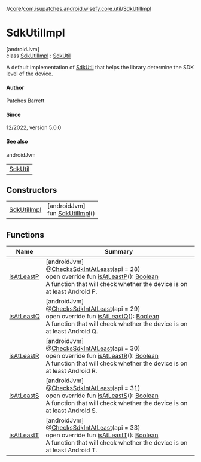 //[core](../../../index.md)/[com.isupatches.android.wisefy.core.util](../index.md)/[SdkUtilImpl](index.md)

# SdkUtilImpl

[androidJvm]\
class [SdkUtilImpl](index.md) : [SdkUtil](../-sdk-util/index.md)

A default implementation of [SdkUtil](../-sdk-util/index.md) that helps the library determine the SDK level of the device.

#### Author

Patches Barrett

#### Since

12/2022, version 5.0.0

#### See also

androidJvm

| |
|---|
| [SdkUtil](../-sdk-util/index.md) |

## Constructors

| | |
|---|---|
| [SdkUtilImpl](-sdk-util-impl.md) | [androidJvm]<br>fun [SdkUtilImpl](-sdk-util-impl.md)() |

## Functions

| Name | Summary |
|---|---|
| [isAtLeastP](is-at-least-p.md) | [androidJvm]<br>@[ChecksSdkIntAtLeast](https://developer.android.com/reference/kotlin/androidx/annotation/ChecksSdkIntAtLeast.html)(api = 28)<br>open override fun [isAtLeastP](is-at-least-p.md)(): [Boolean](https://kotlinlang.org/api/latest/jvm/stdlib/kotlin/-boolean/index.html)<br>A function that will check whether the device is on at least Android P. |
| [isAtLeastQ](is-at-least-q.md) | [androidJvm]<br>@[ChecksSdkIntAtLeast](https://developer.android.com/reference/kotlin/androidx/annotation/ChecksSdkIntAtLeast.html)(api = 29)<br>open override fun [isAtLeastQ](is-at-least-q.md)(): [Boolean](https://kotlinlang.org/api/latest/jvm/stdlib/kotlin/-boolean/index.html)<br>A function that will check whether the device is on at least Android Q. |
| [isAtLeastR](is-at-least-r.md) | [androidJvm]<br>@[ChecksSdkIntAtLeast](https://developer.android.com/reference/kotlin/androidx/annotation/ChecksSdkIntAtLeast.html)(api = 30)<br>open override fun [isAtLeastR](is-at-least-r.md)(): [Boolean](https://kotlinlang.org/api/latest/jvm/stdlib/kotlin/-boolean/index.html)<br>A function that will check whether the device is on at least Android R. |
| [isAtLeastS](is-at-least-s.md) | [androidJvm]<br>@[ChecksSdkIntAtLeast](https://developer.android.com/reference/kotlin/androidx/annotation/ChecksSdkIntAtLeast.html)(api = 31)<br>open override fun [isAtLeastS](is-at-least-s.md)(): [Boolean](https://kotlinlang.org/api/latest/jvm/stdlib/kotlin/-boolean/index.html)<br>A function that will check whether the device is on at least Android S. |
| [isAtLeastT](is-at-least-t.md) | [androidJvm]<br>@[ChecksSdkIntAtLeast](https://developer.android.com/reference/kotlin/androidx/annotation/ChecksSdkIntAtLeast.html)(api = 33)<br>open override fun [isAtLeastT](is-at-least-t.md)(): [Boolean](https://kotlinlang.org/api/latest/jvm/stdlib/kotlin/-boolean/index.html)<br>A function that will check whether the device is on at least Android T. |

